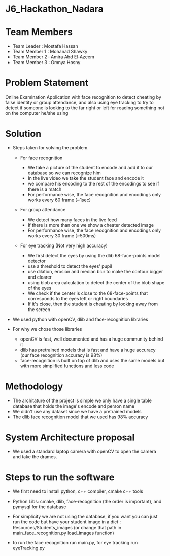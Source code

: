 # J6_Hackathon_Nadara


# Team Members
- Team Leader : Mostafa Hassan
- Team Member 1 : Mohanad Shawky
- Team Member 2 : Amira Abd El-Azeem
- Team Member 3 : Omnya Hosny

# Problem Statement 

Online Examination Application with face recognition to detect cheating by false identity or group attendance,
 and also using eye tracking to try to detect if someone is looking to the far right or left for reading something not on the computer he/she using   
# Solution

* Steps taken for solving the problem.
  - For face recognition
    - We take a picture of the student to encode and add it to our database so we can recognize him
    - In the live video we take the student face and encode it 
    - we compare his encoding to the rest of the encodings to see if there is a match
    - For performance wise, the face recognition and encodings only works every 60 frame (~1sec) 
  - For group attendance
    - We detect how many faces in the live feed 
    - If there is more than one we show a cheater detected image
    - For performance wise, the face recognition and encodings only works every 30 frame (~500ms) 

  - For eye tracking (Not very high accuracy)
    - We first detect the eyes by using the dlib 68-face-points model detector 
    - use a threshold to detect the eyes' pupil 
    - use dilation, erosion and median blur to make the contour bigger and clearer
    - using blob area calculation to detect the center of the blob shape of the eyes
    - We check if the center is close to the 68-face-points that corresponds to the eyes left or right boundaries
    - If it's close, then the student is cheating by looking away from the screen
    
* We used python with openCV, dlib and face-recognition libraries  
* For why we chose those libraries 
    - openCV is fast, well documented and has a huge community behind it
    - dlib has pretrained models that is fast and have a huge accuracy (our face recognition accuracy is 98%)
    - face-recognition is built on top of dlib and uses the same models but with more simplified functions and less code  
# Methodology 

  * The architature of the project is simple we only have a single table database that holds the image's encode and person name
  * We didn't use any dataset since we have a pretrained models
  * The dlib face recognition model that we used has 98% accuracy 
# System Architecture proposal

  * We used a standard laptop camera with openCV to open the camera and take the drames. 

# Steps to run the software

* We first need to install python, c++ compiler, cmake c++ tools

* Python Libs: cmake, dlib, face-recognition (the order is important), and pymysql for the database

* For simplicity we are not using the database, if you want you can just run the code but have your student image in a dict : Resources/Students_images (or change that path in main_face_recognition.py load_images function)

* to run the face recognition run main.py, for eye tracking run eyeTracking.py
